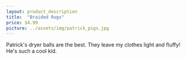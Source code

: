```yaml
---
layout: product_description
title:  "Braided Rugs"
price: $4.99
picture: ../assets/img/patrick_pigs.jpg
---
```


Patrick's dryer balls are the best. They leave my clothes light and fluffy! He's such a cool kid.
